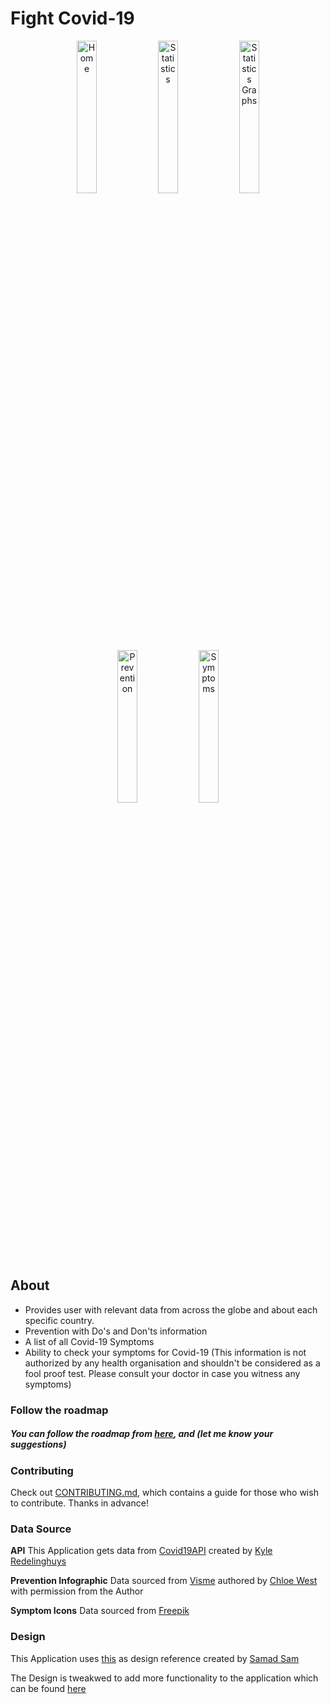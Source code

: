 # Fight Covid-19

<p align="center">
    <img alt="Home" src="https://user-images.githubusercontent.com/26878414/79934191-9983a800-846f-11ea-8fae-9cc638e8b381.png" width="25%">
    <img alt="Statistics" src="https://user-images.githubusercontent.com/26878414/79934202-a0121f80-846f-11ea-85c0-f7c188c6ec58.png" width="25%">
    <img alt="Statistics Graphs" src="https://user-images.githubusercontent.com/26878414/79934198-9ee0f280-846f-11ea-8f4b-52a4868bbcc6.png" width="25%">
    <img alt="Prevention" src="https://user-images.githubusercontent.com/26878414/79934197-9dafc580-846f-11ea-9c9c-f4e425f6db87.png" width="25%">
    <img alt="Symptoms" src="https://user-images.githubusercontent.com/26878414/79934205-a1434c80-846f-11ea-8f8c-9db981ace33d.png" width="25%">
</p>

## About
- Provides user with relevant data from across the globe and about each specific country. 
- Prevention with Do's and Don'ts information
- A list of all Covid-19 Symptoms
- Ability to check your symptoms for Covid-19
(This information is not authorized by any health organisation and shouldn't be considered as a fool proof test. Please consult your doctor in case you witness any symptoms)


### Follow the roadmap
##### You can follow the roadmap from [here](ROADMAP.md), and (let me know your suggestions)

### Contributing

Check out [CONTRIBUTING.md](CONTRIBUTING.md), which contains a guide for those who wish to contribute. Thanks in advance!

### Data Source

**API**
This Application gets data from [Covid19API](https://covid19api.com/) created by [Kyle Redelinghuys](https://twitter.com/ksredelinghuys)

**Prevention Infographic**
Data sourced from [Visme](https://visme.co/blog/coronavirus-prevention) authored by [Chloe West](http://www.chloesocial.com) with permission from the Author

**Symptom Icons**
Data sourced from [Freepik](href="https://www.freepik.com/free-photos-vectors/health)

### Design

This Application uses [this](https://dribbble.com/shots/10828411-COVID-19) as design reference created by [Samad Sam](https://dribbble.com/Samadsam) 

The Design is tweakwed to add more functionality to the application which can be found [here](https://www.figma.com/file/d63yhEbhKvthDvYKfLtM21/Boilerplate-COVID19)